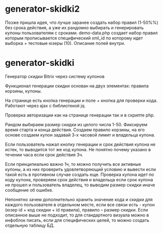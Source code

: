 # generator-skidki2

Позже пришла идея, что лучше заранее создать набор правил (1-50%%) без срока действия, а уже их рандомно выбирать и генерировать купоны пользователям с сроками. 
demo-data.php создает набор правил которым прописывается специфический xml_id по которому идет выборка + тестовые юзеры (10). Описание полей внутри.

# generator-skidki
Генератор скидки Bitrix через систему купонов

Функционал генерации скидки основан на двух элементах: правила корзины, купоны.

На странице есть кнопка генерации и поле + кнопка для проверки кода. Работают через ajax с библиотекой jq. 

Проверка авторизации как на странице генерации так и в скрипте php.

Рандом выбираем размер скидки из целого числа 1-50. Фиксируем время старта и конца действия. Создаем правило корзины, на его основе создаем купон задавай 3-х часовой лимит и владельца купона. 

Если пользователь нажал кнопку генерации и срок действия купона не истек, то выводится тот же код купона. Не понятно почему указано в течении часа если срок действия 3ч. 

Если принципиально важно 1ч, то можно получить все активные купоны, а из них проверить удовлетворяющий условию и вывести если такой есть в противном случае создать еще.
Проверка купона идет по коду купона, проверяем срок действия и владельца если срок купона не прошел и пользователь владелец, то выводим размер скидки иначе сообщение об ошибке.

Непонятно зачем дополнительно хранить значение кода и скидки для каждого пользователя в отдельном месте, если все связи есть - купон (юзер id + код скидки + id правила), правило – размер скидки. Если описанное выше не подходит, то для стандартного визуала можно в инфоблок писать, если для специфических целей, то можно создать отдельную таблицу БД.
